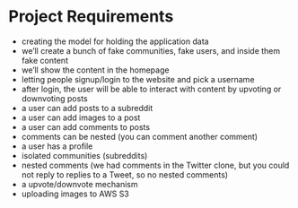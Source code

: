 # Project Requirements

- creating the model for holding the application data
- we’ll create a bunch of fake communities, fake users, and inside them fake content
- we’ll show the content in the homepage
- letting people signup/login to the website and pick a username
- after login, the user will be able to interact with content by upvoting or downvoting posts
- a user can add posts to a subreddit
- a user can add images to a post
- a user can add comments to posts
- comments can be nested (you can comment another comment)
- a user has a profile
- isolated communities (subreddits)
- nested comments (we had comments in the Twitter clone, but you could not reply to replies to a Tweet, so no nested comments)
- a upvote/downvote mechanism
- uploading images to AWS S3
